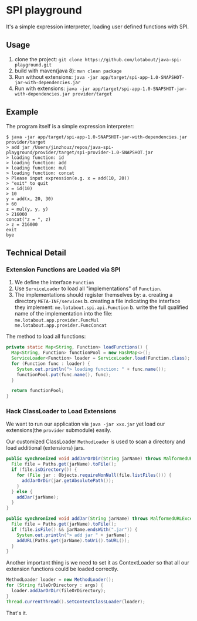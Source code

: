 # SPI playground

It's a simple expression interpreter, loading user defined functions with SPI.

## Usage

1. clone the project: `git clone https://github.com/lotabout/java-spi-playground.git`
2. build with maven(java 8): `mvn clean package`
3. Run without extensions: `java -jar app/target/spi-app-1.0-SNAPSHOT-jar-with-dependencies.jar`
4. Run with extensions: `java -jar app/target/spi-app-1.0-SNAPSHOT-jar-with-dependencies.jar provider/target`

## Example

The program itself is a simple expression interpreter:

```
$ java -jar app/target/spi-app-1.0-SNAPSHOT-jar-with-dependencies.jar provider/target
> add jar /Users/jinzhouz/repos/java-spi-playground/provider/target/spi-provider-1.0-SNAPSHOT.jar
> loading function: id
> loading function: add
> loading function: mul
> loading function: concat
> Please input expression(e.g. x = add(10, 20))
> "exit" to quit
x = id(10)
> 10
y = add(x, 20, 30)
> 60
z = mul(y, y, y)
> 216000
concat("z = ", z)
> z = 216000
exit
bye
```

## Technical Detail

### Extension Functions are Loaded via SPI

1. We define the interface `Function`
2. Use `ServiceLoader` to load all "implementations" of `Function`.
3. The implementations should register themselves by:
    a. creating a directory `META-INF/services`
    b. creating a file indicating the interface they implement: `me.lotabout.spi.api.Function`
    b. write the full qualified name of the implementation into the file:
        ```
        me.lotabout.app.provider.FuncMul
        me.lotabout.app.provider.FuncConcat
        ```

The method to load all functions:

```java
private static Map<String, Function> loadFunctions() {
  Map<String, Function> functionPool = new HashMap<>();
  ServiceLoader<Function> loader = ServiceLoader.load(Function.class);
  for (Function func : loader) {
    System.out.println("> loading function: " + func.name());
    functionPool.put(func.name(), func);
  }

  return functionPool;
}
```

### Hack ClassLoader to Load Extensions

We want to run our application via `java -jar xxx.jar` yet load our
extensions(the `provider` submodule) easily.

Our customized ClassLoader `MethodLoader` is used to scan a directory and load
additional (extensions) jars.

```java
public synchronized void addJarOrDir(String jarName) throws MalformedURLException {
  File file = Paths.get(jarName).toFile();
  if (file.isDirectory()) {
    for (File jar : Objects.requireNonNull(file.listFiles())) {
      addJarOrDir(jar.getAbsolutePath());
    }
  } else {
    addJar(jarName);
  }
}

public synchronized void addJar(String jarName) throws MalformedURLException {
  File file = Paths.get(jarName).toFile();
  if (file.isFile() && jarName.endsWith(".jar")) {
    System.out.println("> add jar " + jarName);
    addURL(Paths.get(jarName).toUri().toURL());
  }
}
```

Another important thing is we need to set it as ContextLoader so that all our
extension functions could be loaded correctly.

```java
MethodLoader loader = new MethodLoader();
for (String fileOrDirectory : args) {
  loader.addJarOrDir(fileOrDirectory);
}
Thread.currentThread().setContextClassLoader(loader);
```

That's it.
